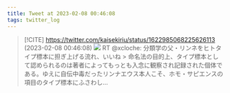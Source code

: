 ```yaml
---
title: Tweet at 2023-02-08 00:46:08
tags: twitter_log
---
```


> [!CITE] https://twitter.com/kaisekiriu/status/1622985068225626113 (2023-02-08 00:46:08)
> ![](https://twitter.com/kaisekiriu/status/1622985068225626113)
> RT @xcloche: 分類学の父・リンネをヒトタイプ標本に担ぎ上げる流れ、いいね
> &gt; 命名法の目的上、タイプ標本として認められるのは著者によってもっとも入念に観察され記録された個体である。ゆえに自伝中毒だったリンナエウス本人こそ、ホモ・サピエンスの項目のタイプ標本にふさわし…
